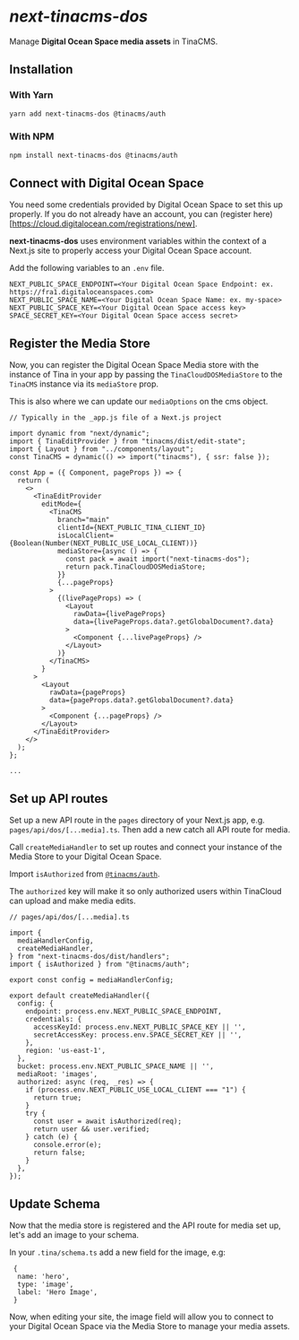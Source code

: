 # _next-tinacms-dos_

Manage **Digital Ocean Space media assets** in TinaCMS.

## Installation

### With Yarn
```bash
yarn add next-tinacms-dos @tinacms/auth
```

### With NPM
```bash
npm install next-tinacms-dos @tinacms/auth
```

## Connect with Digital Ocean Space

You need some credentials provided by Digital Ocean Space to set this up properly. If you do not already have an account, you can (register here)[https://cloud.digitalocean.com/registrations/new].

**next-tinacms-dos** uses environment variables within the context of a Next.js site to properly access your Digital Ocean Space account.

Add the following variables to an `.env` file.

```
NEXT_PUBLIC_SPACE_ENDPOINT=<Your Digital Ocean Space Endpoint: ex. https://fra1.digitaloceanspaces.com>
NEXT_PUBLIC_SPACE_NAME=<Your Digital Ocean Space Name: ex. my-space>
NEXT_PUBLIC_SPACE_KEY=<Your Digital Ocean Space access key>
SPACE_SECRET_KEY=<Your Digital Ocean Space access secret>
```

## Register the Media Store

Now, you can register the Digital Ocean Space Media store with the instance of Tina in your app by passing the `TinaCloudDOSMediaStore` to the `TinaCMS` instance via its `mediaStore` prop.

This is also where we can update our `mediaOptions` on the cms object.

```tsx
// Typically in the _app.js file of a Next.js project

import dynamic from "next/dynamic";
import { TinaEditProvider } from "tinacms/dist/edit-state";
import { Layout } from "../components/layout";
const TinaCMS = dynamic(() => import("tinacms"), { ssr: false });

const App = ({ Component, pageProps }) => {
  return (
    <>
      <TinaEditProvider
        editMode={
          <TinaCMS
            branch="main"
            clientId={NEXT_PUBLIC_TINA_CLIENT_ID}
            isLocalClient={Boolean(Number(NEXT_PUBLIC_USE_LOCAL_CLIENT))}
            mediaStore={async () => {
              const pack = await import("next-tinacms-dos");
              return pack.TinaCloudDOSMediaStore;
            }}
            {...pageProps}
          >
            {(livePageProps) => (
              <Layout
                rawData={livePageProps}
                data={livePageProps.data?.getGlobalDocument?.data}
              >
                <Component {...livePageProps} />
              </Layout>
            )}
          </TinaCMS>
        }
      >
        <Layout
          rawData={pageProps}
          data={pageProps.data?.getGlobalDocument?.data}
        >
          <Component {...pageProps} />
        </Layout>
      </TinaEditProvider>
    </>
  );
};

...
```

## Set up API routes

Set up a new API route in the `pages` directory of your Next.js app, e.g. `pages/api/dos/[...media].ts`.
Then add a new catch all API route for media.

Call `createMediaHandler` to set up routes and connect your instance of the Media Store to your Digital Ocean Space.

Import `isAuthorized` from [`@tinacms/auth`](https://github.com/tinacms/tinacms/tree/main/packages/%40tinacms/auth).

The `authorized` key will make it so only authorized users within TinaCloud can upload and make media edits.


```
// pages/api/dos/[...media].ts

import {
  mediaHandlerConfig,
  createMediaHandler,
} from "next-tinacms-dos/dist/handlers";
import { isAuthorized } from "@tinacms/auth";

export const config = mediaHandlerConfig;

export default createMediaHandler({
  config: {
    endpoint: process.env.NEXT_PUBLIC_SPACE_ENDPOINT,
    credentials: {
      accessKeyId: process.env.NEXT_PUBLIC_SPACE_KEY || '',
      secretAccessKey: process.env.SPACE_SECRET_KEY || '',
    },
    region: 'us-east-1',
  },
  bucket: process.env.NEXT_PUBLIC_SPACE_NAME || '',
  mediaRoot: 'images',
  authorized: async (req, _res) => {
    if (process.env.NEXT_PUBLIC_USE_LOCAL_CLIENT === "1") {
      return true;
    }
    try {
      const user = await isAuthorized(req);
      return user && user.verified;
    } catch (e) {
      console.error(e);
      return false;
    }
  },
});

```

## Update Schema

Now that the media store is registered and the API route for media set up, let's add an image to your schema.

In your `.tina/schema.ts` add a new field for the image, e.g:

```
 {
  name: 'hero',
  type: 'image',
  label: 'Hero Image',
 }
 ```

 Now, when editing your site, the image field will allow you to connect to your Digital Ocean Space via the Media Store to manage your media assets.
